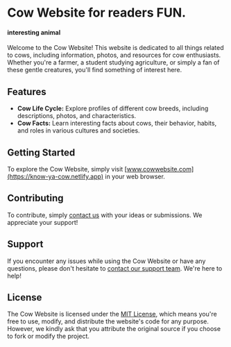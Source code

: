 # Cow Website for readers FUN. 
#### interesting animal

Welcome to the Cow Website! This website is dedicated to all things related to cows, including information, photos, and resources for cow enthusiasts. Whether you're a farmer, a student studying agriculture, or simply a fan of these gentle creatures, you'll find something of interest here.

## Features

- **Cow Life Cycle:** Explore profiles of different cow breeds, including descriptions, photos, and characteristics.
- **Cow Facts:** Learn interesting facts about cows, their behavior, habits, and roles in various cultures and societies.

## Getting Started

To explore the Cow Website, simply visit [www.cowwebsite.com](https://know-ya-cow.netlify.app) in your web browser. 

## Contributing



To contribute, simply [contact us](mailto:starboyles03@gmail.com) with your ideas or submissions. We appreciate your support!

## Support

If you encounter any issues while using the Cow Website or have any questions, please don't hesitate to [contact our support team](mailto:starboyles03@gmail.com). We're here to help!

## License

The Cow Website is licensed under the [MIT License](LICENSE), which means you're free to use, modify, and distribute the website's code for any purpose. However, we kindly ask that you attribute the original source if you choose to fork or modify the project.
